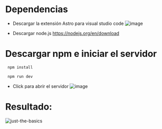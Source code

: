 
# Dependencias

* Descargar la extensión Astro para visual studio code
![image](https://github.com/MichaelTaboada2003/Intefaz-de-Software/assets/128438040/1f81dd9c-de79-4c85-9ded-68958b9b5c35)

* Descargar node.js https://nodejs.org/en/download

# Descargar npm e iniciar el servidor


 ```cmd
  npm install
```

 ```cmd
  npm run dev
```

* Click para abrir el servidor
![image](https://github.com/MichaelTaboada2003/Intefaz-de-Software/assets/128438040/15fd377e-4e0e-4c11-be29-2997a2f38071)

# Resultado: 

![just-the-basics](https://github.com/withastro/astro/assets/2244813/a0a5533c-a856-4198-8470-2d67b1d7c554)

